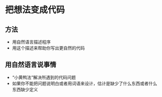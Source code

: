 # 把想法变成代码

## 方法

- 用自然语言描述程序
- 用这个描述来帮助你写出更自然的代码

## 用自然语言说事情

- “小黄鸭法”解决所遇到的代码问题
- 如果你不能把问题说明白或者用词语来设计，估计是缺少了什么东西或者什么东西缺少定义
